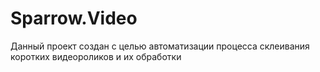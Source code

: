 # Sparrow.Video
Данный проект создан с целью автоматизации процесса склеивания коротких видеороликов и их обработки
